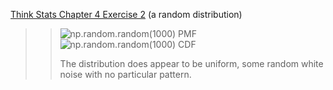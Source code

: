 [Think Stats Chapter 4 Exercise 2](http://greenteapress.com/thinkstats2/html/thinkstats2005.html#toc41) (a random distribution)

>> ![np.random.random(1000) PMF](https://i.imgur.com/QzOe49M.png)  
![np.random.random(1000) CDF](https://i.imgur.com/UvQ6RM8.png)  
>>  
>>  The distribution does appear to be uniform, some random white noise with no particular pattern.
